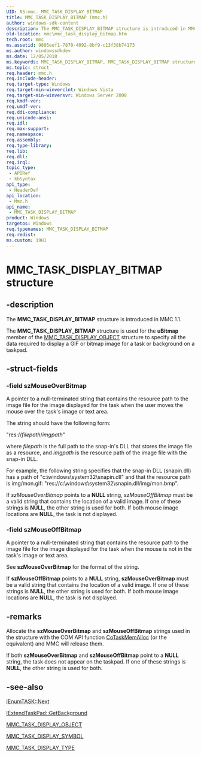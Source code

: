 ```yaml
---
UID: NS:mmc._MMC_TASK_DISPLAY_BITMAP
title: MMC_TASK_DISPLAY_BITMAP (mmc.h)
author: windows-sdk-content
description: The MMC_TASK_DISPLAY_BITMAP structure is introduced in MMC 1.1.
old-location: mmc\mmc_task_display_bitmap.htm
tech.root: mmc
ms.assetid: 9895eef1-7870-4092-8bf9-c13f38b74173
ms.author: windowssdkdev
ms.date: 12/05/2018
ms.keywords: MMC_TASK_DISPLAY_BITMAP, MMC_TASK_DISPLAY_BITMAP structure [MMC], _slate_mmc_task_display_bitmap, mmc.mmc_task_display_bitmap, mmc/MMC_TASK_DISPLAY_BITMAP
ms.topic: struct
req.header: mmc.h
req.include-header: 
req.target-type: Windows
req.target-min-winverclnt: Windows Vista
req.target-min-winversvr: Windows Server 2008
req.kmdf-ver: 
req.umdf-ver: 
req.ddi-compliance: 
req.unicode-ansi: 
req.idl: 
req.max-support: 
req.namespace: 
req.assembly: 
req.type-library: 
req.lib: 
req.dll: 
req.irql: 
topic_type:
 - APIRef
 - kbSyntax
api_type:
 - HeaderDef
api_location:
 - Mmc.h
api_name:
 - MMC_TASK_DISPLAY_BITMAP
product: Windows
targetos: Windows
req.typenames: MMC_TASK_DISPLAY_BITMAP
req.redist: 
ms.custom: 19H1
---
```


# MMC_TASK_DISPLAY_BITMAP structure


## -description


The 
<b>MMC_TASK_DISPLAY_BITMAP</b> structure is introduced in MMC 1.1.

The 
<b>MMC_TASK_DISPLAY_BITMAP</b> structure is used for the <b>uBitmap</b> member of the 
<a href="https://docs.microsoft.com/windows/desktop/api/mmc/ns-mmc-_mmc_task_display_object">MMC_TASK_DISPLAY_OBJECT</a> structure to specify all the data required to display a GIF or bitmap image for a task or background on a taskpad.


## -struct-fields




### -field szMouseOverBitmap

A pointer to a null-terminated string that contains the resource path to the image file for the image displayed for the task when the user moves the mouse over the task's image or text area.

The string should have the following form:

"res://<i>filepath</i>/<i>imgpath</i>"

where <i>filepath</i> is the full path to the snap-in's DLL that stores the image file as a resource, and <i>imgpath</i> is the resource path of the image file with the snap-in DLL.

For example, the following string specifies that the snap-in DLL (snapin.dll) has a path of "c:\windows\system32\snapin.dll" and that the resource path is img/mon.gif: "res://c:\\windows\\system32\\snapin.dll/img/mon.bmp".

If <i>szMouseOverBitmap</i> points to a <b>NULL</b> string, <i>szMouseOffBitmap</i> must be a valid string that contains the location of a valid image. If one of these strings is <b>NULL</b>, the other string is used for both. If both mouse image locations are <b>NULL</b>, the task is not displayed.




### -field szMouseOffBitmap

A pointer to a null-terminated string that contains the resource path to the image file for the image displayed for the task when the mouse is not in the task's image or text area.

See <b>szMouseOverBitmap</b> for the format of the string.

If <b>szMouseOffBitmap</b> points to a <b>NULL</b> string, <b>szMouseOverBitmap</b> must be a valid string that contains the location of a valid image. If one of these strings is <b>NULL</b>, the other string is used for both. If both mouse image locations are <b>NULL</b>, the task is not displayed.




## -remarks



Allocate the <b>szMouseOverBitmap</b> and <b>szMouseOffBitmap</b> strings used in the structure with the COM API function <a href="https://docs.microsoft.com/windows/desktop/api/combaseapi/nf-combaseapi-cotaskmemalloc">CoTaskMemAlloc</a> (or the equivalent) and MMC will release them.

If both <b>szMouseOverBitmap</b> and <b>szMouseOffBitmap</b> point to a <b>NULL</b> string, the task does not appear on the taskpad. If one of these strings is <b>NULL</b>, the other string is used for both.




## -see-also




<a href="https://docs.microsoft.com/windows/desktop/api/mmc/nf-mmc-ienumtask-next">IEnumTASK::Next</a>



<a href="https://docs.microsoft.com/windows/desktop/api/mmc/nf-mmc-iextendtaskpad-getbackground">IExtendTaskPad::GetBackground</a>



<a href="https://docs.microsoft.com/windows/desktop/api/mmc/ns-mmc-_mmc_task_display_object">MMC_TASK_DISPLAY_OBJECT</a>



<a href="https://docs.microsoft.com/windows/desktop/api/mmc/ns-mmc-_mmc_task_display_symbol">MMC_TASK_DISPLAY_SYMBOL</a>



<a href="https://docs.microsoft.com/windows/desktop/api/mmc/ne-mmc-_mmc_task_display_type">MMC_TASK_DISPLAY_TYPE</a>
 

 

